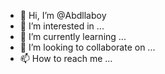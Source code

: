 - 👋 Hi, I’m @Abdllaboy
- 👀 I’m interested in ...
- 🌱 I’m currently learning ...
- 💞️ I’m looking to collaborate on ...
- 📫 How to reach me ...

<!---
Abdllaboy/Abdllaboy is a ✨ special ✨ repository because its `README.md` (this file) appears on your GitHub profile.
You can click the Preview link to take a look at your changes.
--->
